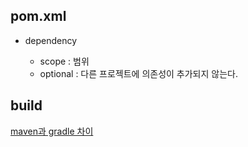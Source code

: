 ## pom.xml

- dependency

  - scope : 범위
  - optional : 다른 프로젝트에 의존성이 추가되지 않는다.

## build

[maven과 gradle 차이](https://hyojun123.github.io/2019/04/18/gradleAndMaven/)

